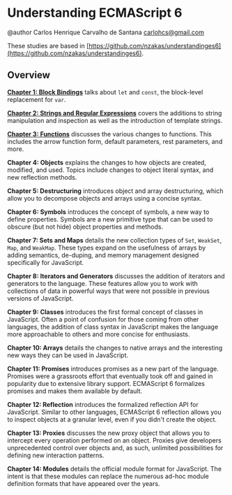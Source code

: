 # Understanding ECMAScript 6

@author Carlos Henrique Carvalho de Santana <carlohcs@gmail.com>

These studies are based in [https://github.com/nzakas/understandinges6](https://github.com/nzakas/understandinges6).

## Overview

**[Chapter 1: Block Bindings](./chapters/Chapter-1-Block-Bindings.md)** talks about `let` and `const`, the block-level replacement for `var`.

**[Chapter 2: Strings and Regular Expressions](./chapters/Chapter-2-Strings-and-Regular-Expressions.md)** covers the additions to string manipulation and inspection as well as the introduction of template strings.

**[Chapter 3: Functions](./chapters/Chapter-3-Functions.md)** discusses the various changes to functions. This includes the arrow function form, default parameters, rest parameters, and more.

**Chapter 4: Objects** explains the changes to how objects are created, modified, and used. Topics include changes to object literal syntax, and new reflection methods.

**Chapter 5: Destructuring** introduces object and array destructuring, which allow you to decompose objects and arrays using a concise syntax.

**Chapter 6: Symbols** introduces the concept of symbols, a new way to define properties. Symbols are a new primitive type that can be used to obscure (but not hide) object properties and methods.

**Chapter 7: Sets and Maps** details the new collection types of `Set`, `WeakSet`, `Map`, and `WeakMap`. These types expand on the usefulness of arrays by adding semantics, de-duping, and memory management designed specifically for JavaScript.

**Chapter 8: Iterators and Generators** discusses the addition of iterators and generators to the language. These features allow you to work with collections of data in powerful ways that were not possible in previous versions of JavaScript.

**Chapter 9: Classes** introduces the first formal concept of classes in JavaScript. Often a point of confusion for those coming from other languages, the addition of class syntax in JavaScript makes the language more approachable to others and more concise for enthusiasts.

**Chapter 10: Arrays** details the changes to native arrays and the interesting new ways they can be used in JavaScript.

**Chapter 11: Promises** introduces promises as a new part of the language. Promises were a grassroots effort that eventually took off and gained in popularity due to extensive library support. ECMAScript 6 formalizes promises and makes them available by default.

**Chapter 12: Reflection** introduces the formalized reflection API for JavaScript. Similar to other languages, ECMAScript 6 reflection allows you to inspect objects at a granular level, even if you didn't create the object.

**Chapter 13: Proxies** discusses the new proxy object that allows you to intercept every operation performed on an object. Proxies give developers unprecedented control over objects and, as such, unlimited possibilities for defining new interaction patterns.

**Chapter 14: Modules** details the official module format for JavaScript. The intent is that these modules can replace the numerous ad-hoc module definition formats that have appeared over the years.
